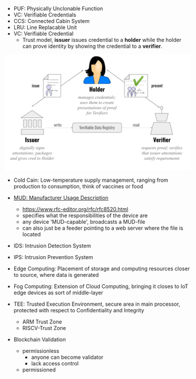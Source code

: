 - PUF: Physically Unclonable Function
- VC: Verifiable Credentials
- CCS: Connected Cabin System
- LRU: Line Replacable Unit
- VC: Verifiable Credential
  - Trust model, **issuer** issues credential to a **holder** while the holder can prove identity by
    showing the credential to a **verifier**.

![Trust model](./.assets/VC_triangle_of_Trust.svg.png)

- Cold Cain: Low-temperature supply management, ranging from production to consumption, think of
  vaccines or food

- [MUD: Manufacturer Usage Description](https://resources.infosecinstitute.com/topic/how-to-mitigate-iot-attacks-using-manufacturer-usage-description-mud/)

  - https://www.rfc-editor.org/rfc/rfc8520.html
  - specifies what the responsibilities of the device are
  - any device 'MUD-capable', broadcasts a MUD-file
  - can also just be a feeder pointing to a web server where the file is located

- IDS: Intrusion Detection System
- IPS: Intrusion Prevention System

- Edge Computing: Placement of storage and computing resources closer to source, where data is
  generated
- Fog Computing: Extension of Cloud Computing, bringing it closes to IoT edge devices as sort of
  middle-layer

- TEE: Trusted Execution Environment, secure area in main processor, protected with respect to
  Confidentiality and Integrity
  - ARM Trust Zone
  - RISCV-Trust Zone

- Blockchain Validation
  - permissionless
    - anyone can become validator
    - lack access control
  - permissioned
